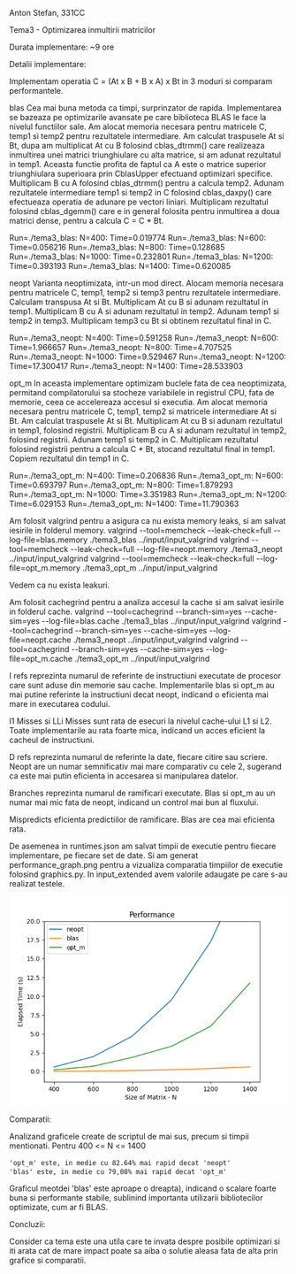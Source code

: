 Anton Stefan,
331CC

Tema3 - Optimizarea inmultirii matricilor

Durata implementare:
~9 ore


Detalii implementare:

Implementam operatia C = (At x B + B x A) x Bt in 3 moduri si comparam performantele.


blas
Cea mai buna metoda ca timpi, surprinzator de rapida. Implementarea se bazeaza pe optimizarile 
avansate pe care biblioteca BLAS le face la nivelul functiilor sale.
Am alocat memoria necesara pentru matricele C, temp1 si temp2 pentru rezultatele intermediare.
Am calculat traspusele At si Bt, dupa am multiplicat At cu B folosind cblas_dtrmm() care
realizeaza inmultirea unei matrici triunghiulare cu alta matrice, si am adunat
rezultatul in temp1. Aceasta functie profita de faptul ca A este o matrice superior triunghiulara
superioara prin CblasUpper efectuand optimizari specifice. 
Multiplicam B cu A folosind cblas_dtrmm() pentru a calcula temp2.
Adunam rezultatele intermediare temp1 si temp2 in C folosind cblas_daxpy() care efectueaza operatia
de adunare pe vectori liniari.
Multiplicam rezultatul folosind cblas_dgemm() care e in general folosita pentru inmultirea a doua
matrici dense, pentru a calcula C = C * Bt.

Run=./tema3_blas: N=400: Time=0.019774
Run=./tema3_blas: N=600: Time=0.056216
Run=./tema3_blas: N=800: Time=0.128685
Run=./tema3_blas: N=1000: Time=0.232801
Run=./tema3_blas: N=1200: Time=0.393193
Run=./tema3_blas: N=1400: Time=0.620085


neopt
Varianta neoptimizata, intr-un mod direct.
Alocam memoria necesara pentru matricele C, temp1, temp2 si temp3 pentru rezultatele intermediare.
Calculam transpusa At si Bt.
Multiplicam At cu B si adunam rezultatul in temp1.
Multiplicam B cu A si adunam rezultatul in temp2.
Adunam temp1 si temp2 in temp3.
Multiplicam temp3 cu Bt si obtinem rezultatul final in C.

Run=./tema3_neopt: N=400: Time=0.591258
Run=./tema3_neopt: N=600: Time=1.966657
Run=./tema3_neopt: N=800: Time=4.707525
Run=./tema3_neopt: N=1000: Time=9.529467
Run=./tema3_neopt: N=1200: Time=17.300417
Run=./tema3_neopt: N=1400: Time=28.533903


opt_m
In aceasta implementare optimizam buclele fata de cea neoptimizata, permitand compilatorului sa stocheze
variabilele in registrul CPU, fata de memorie, ceea ce accelereaza accesul si executia.
Am alocat memoria necesara pentru matricele C, temp1, temp2 si matricele
intermediare At si Bt.
Am calculat traspusele At si Bt.
Multiplicam At cu B si adunam rezultatul in temp1, folosind registrii.
Multiplicam B cu A si adunam rezultatul in temp2, folosind registrii.
Adunam temp1 si temp2 in C.
Multiplicam rezultatul folosind registrii pentru a calcula C * Bt, stocand
rezultatul final in temp1.
Copiem rezultatul din temp1 in C.

Run=./tema3_opt_m: N=400: Time=0.206836
Run=./tema3_opt_m: N=600: Time=0.693797
Run=./tema3_opt_m: N=800: Time=1.879293
Run=./tema3_opt_m: N=1000: Time=3.351983
Run=./tema3_opt_m: N=1200: Time=6.029153
Run=./tema3_opt_m: N=1400: Time=11.790363



Am folosit valgrind pentru a asigura ca nu exista memory leaks, si am salvat iesirile in folderul memory.
valgrind --tool=memcheck --leak-check=full --log-file=blas.memory ./tema3_blas ../input/input_valgrind
valgrind --tool=memcheck --leak-check=full --log-file=neopt.memory ./tema3_neopt ../input/input_valgrind
valgrind --tool=memcheck --leak-check=full --log-file=opt_m.memory ./tema3_opt_m ../input/input_valgrind

Vedem ca nu exista leakuri.

Am folosit cachegrind pentru a analiza accesul la cache si am salvat iesirile in folderul cache.
valgrind --tool=cachegrind --branch-sim=yes --cache-sim=yes --log-file=blas.cache ./tema3_blas ../input/input_valgrind
valgrind --tool=cachegrind --branch-sim=yes --cache-sim=yes --log-file=neopt.cache ./tema3_neopt ../input/input_valgrind
valgrind --tool=cachegrind --branch-sim=yes --cache-sim=yes --log-file=opt_m.cache ./tema3_opt_m ../input/input_valgrind

I refs reprezinta numarul de referinte de instructiuni executate de procesor care sunt aduse din memorie sau cache.
Implementarile blas si opt_m au mai putine referinte la instructiuni decat neopt, indicand o eficienta mai mare
in executarea codului.

I1 Misses si LLi Misses sunt rata de esecuri la nivelul cache-ului L1 si L2. Toate implementarile au rata foarte mica,
indicand un acces eficient la cacheul de instructiuni.

D refs reprezinta numarul de referinte la date, fiecare citire sau scriere. Neopt are un numar semnificativ mai mare
comparativ cu cele 2, sugerand ca este mai putin eficienta in accesarea si manipularea datelor.

Branches reprezinta numarul de ramificari executate. Blas si opt_m au un numar mai mic fata de neopt, indicand un control
mai bun al fluxului.

Mispredicts eficienta predictiilor de ramificare. Blas are cea mai eficienta rata.

De asemenea in runtimes.json am salvat timpii de executie pentru fiecare implementare, pe fiecare set de date.
Si am generat performance_graph.png pentru a vizualiza comparatia timpiilor de executie folosind graphics.py.
In input_extended avem valorile adaugate pe care s-au realizat testele.

![PERFORMANCE](src/performance_graph.png)

Comparatii:

Analizand graficele create de scriptul de mai sus, precum si timpii mentionati.
Pentru 400 <= N <= 1400

    'opt_m' este, in medie cu 82.64% mai rapid decat 'neopt'
    'blas' este, in medie cu 79,08% mai rapid decat 'opt_m'

Graficul meotdei 'blas' este aproape o dreapta), indicand o scalare foarte buna si performante stabile, sublinind
importanta utilizarii bibliotecilor optimizate, cum ar fi BLAS.


Concluzii:

Consider ca tema este una utila care te invata despre posibile optimizari si iti arata cat de mare impact poate sa
aiba o solutie aleasa fata de alta prin grafice si comparatii. 